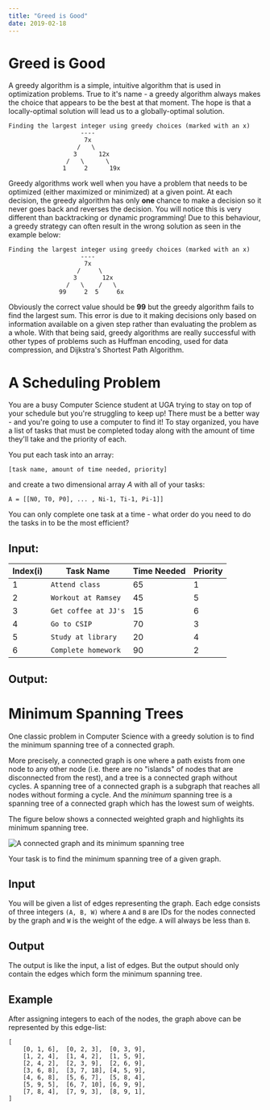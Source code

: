 ```yaml
---
title: "Greed is Good"
date: 2019-02-18
---
```


# Greed is Good

A greedy algorithm is a simple, intuitive algorithm that is used in optimization problems. True to it's name - a greedy algorithm always makes the choice that appears to be the best at that moment. The hope is that a locally-optimal solution will lead us to a globally-optimal solution.

```
Finding the largest integer using greedy choices (marked with an x)
                    ----
                     7x
                   /   \
                  3      12x
                /   \      \
               1     2      19x
```


Greedy algorithms work well when you have a problem that needs to be optimized (either maximized or minimized) at a given point. At each decision, the greedy algorithm has only **one** chance to make a decision so it never goes back and reverses the decision. You will notice this is very different than backtracking or dynamic programming! Due to this behaviour, a greedy strategy can often result in the wrong solution as seen in the example below:

```
Finding the largest integer using greedy choices (marked with an x)
                    ----
                     7x
                   /     \
                  3       12x
                /   \    /   \
              99     2  5     6x
```

Obviously the correct value should be **99** but the greedy algorithm fails to find the largest sum. This error is due to it making decisions only based on information available on a given step rather than evaluating the problem as a whole. With that being said, greedy algorithms are really successful with other types of problems such as Huffman encoding, used for data compression, and Dijkstra's Shortest Path Algorithm.


# A Scheduling Problem

You are a busy Computer Science student at UGA trying to stay on top of your schedule but you're struggling to keep up! There must be a better way - and you're going to use a computer to find it! To stay organized, you have a list of tasks that must be completed today along with the amount of time they'll take and the priority of each.

You put each task into an array:
```
[task name, amount of time needed, priority]
```
and create a two dimensional array *A* with all of your tasks:
```
A = [[N0, T0, P0], ... , Ni-1, Ti-1, Pi-1]]
```
You can only complete one task at a time - what order do you need to do the tasks in to be the most efficient?

## Input:
| Index(i) | Task Name           | Time Needed | Priority |
|----------|---------------------|-------------|----------|
|  1       | `Attend class`      | 65          | 1        |
|  2       | `Workout at Ramsey` | 45          | 5        |
|  3       | `Get coffee at JJ's`| 15          | 6        |
|  4       | `Go to CSIP`        | 70          | 3        |
|  5       | `Study at library`  | 20          | 4        |
|  6       | `Complete homework` | 90          | 2        |

## Output:


# Minimum Spanning Trees

One classic problem in Computer Science with a greedy solution is to find the minimum spanning tree of a connected graph.

More precisely, a connected graph is one where a path exists from one node to any other node (i.e. there are no "islands" of nodes that are disconnected from the rest), and a tree is a connected graph without cycles. A spanning tree of a connected graph is a subgraph that reaches all nodes without forming a cycle. And the *minimum* spanning tree is a spanning tree of a connected graph which has the lowest sum of weights.

The figure below shows a connected weighted graph and highlights its minimum spanning tree.

![A connected graph and its minimum spanning tree](https://upload.wikimedia.org/wikipedia/commons/d/d2/Minimum_spanning_tree.svg)

Your task is to find the minimum spanning tree of a given graph.

## Input

You will be given a list of edges representing the graph. Each edge consists of three integers `(A, B, W)` where `A` and `B` are IDs for the nodes connected by the graph and `W` is the weight of the edge. `A` will always be less than `B`.

## Output

The output is like the input, a list of edges. But the output should only contain the edges which form the minimum spanning tree.

## Example

After assigning integers to each of the nodes, the graph above can be represented by this edge-list:

```
[
	[0, 1, 6],  [0, 2, 3],  [0, 3, 9],
	[1, 2, 4],  [1, 4, 2],  [1, 5, 9],
	[2, 4, 2],  [2, 3, 9],  [2, 6, 9],
	[3, 6, 8],  [3, 7, 18], [4, 5, 9],
	[4, 6, 8],  [5, 6, 7],  [5, 8, 4],
	[5, 9, 5],  [6, 7, 10], [6, 9, 9],
	[7, 8, 4],  [7, 9, 3],  [8, 9, 1],
]
```
